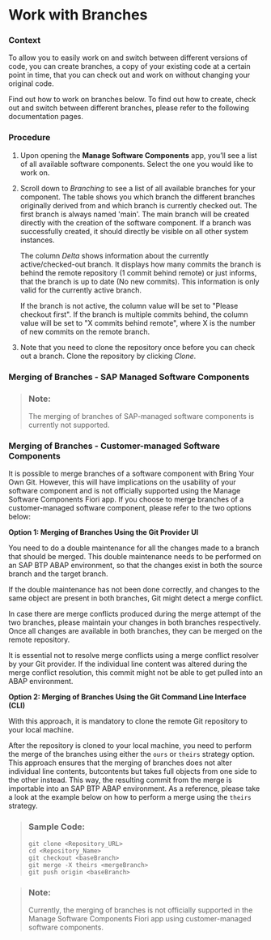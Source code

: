 <!-- loio6b2f0bfc14cb47ef888f01784c92e1bf -->

# Work with Branches





### Context

To allow you to easily work on and switch between different versions of code, you can create branches, a copy of your existing code at a certain point in time, that you can check out and work on without changing your original code.

Find out how to work on branches below. To find out how to create, check out and switch between different branches, please refer to the following documentation pages.



### Procedure

1.  Upon opening the **Manage Software Components** app, you’ll see a list of all available software components. Select the one you would like to work on.

2.  Scroll down to *Branching* to see a list of all available branches for your component. The table shows you which branch the different branches originally derived from and which branch is currently checked out. The first branch is always named 'main'. The main branch will be created directly with the creation of the software component. If a branch was successfully created, it should directly be visible on all other system instances.

    The column *Delta* shows information about the currently active/checked-out branch. It displays how many commits the branch is behind the remote repository \(1 commit behind remote\) or just informs, that the branch is up to date \(No new commits\). This information is only valid for the currently active branch.

    If the branch is not active, the column value will be set to "Please checkout first". If the branch is multiple commits behind, the column value will be set to "X commits behind remote", where X is the number of new commits on the remote branch.

3.  Note that you need to clone the repository once before you can check out a branch. Clone the repository by clicking *Clone*.






### Merging of Branches - SAP Managed Software Components

> ### Note:  
> The merging of branches of SAP-managed software components is currently not supported.



### Merging of Branches - Customer-managed Software Components

It is possible to merge branches of a software component with Bring Your Own Git. However, this will have implications on the usability of your software component and is not officially supported using the Manage Software Components Fiori app. If you choose to merge branches of a customer-managed software component, please refer to the two options below:

**Option 1: Merging of Branches Using the Git Provider UI** 

You need to do a double maintenance for all the changes made to a branch that should be merged. This double maintenance needs to be performed on an SAP BTP ABAP environment, so that the changes exist in both the source branch and the target branch.

If the double maintenance has not been done correctly, and changes to the same object are present in both branches, Git might detect a merge conflict.

In case there are merge conflicts produced during the merge attempt of the two branches, please maintain your changes in both branches respectively. Once all changes are available in both branches, they can be merged on the remote repository.

It is essential not to resolve merge conflicts using a merge conflict resolver by your Git provider. If the individual line content was altered during the merge conflict resolution, this commit might not be able to get pulled into an ABAP environment.

**Option 2: Merging of Branches Using the Git Command Line Interface \(CLI\)** 

With this approach, it is mandatory to clone the remote Git repository to your local machine.

After the repository is cloned to your local machine, you need to perform the merge of the branches using either the `ours` or `theirs` strategy option. This approach ensures that the merging of branches does not alter individual line contents, butcontents but takes full objects from one side to the other instead. This way, the resulting commit from the merge is importable into an SAP BTP ABAP environment. As a reference, please take a look at the example below on how to perform a merge using the `theirs` strategy.

> ### Sample Code:  
> ```
> git clone <Repository_URL>
> cd <Repository_Name>
> git checkout <baseBranch>
> git merge -X theirs <mergeBranch>
> git push origin <baseBranch>
> 
> ```

> ### Note:  
> Currently, the merging of branches is not officially supported in the Manage Software Components Fiori app using customer-managed software components.

